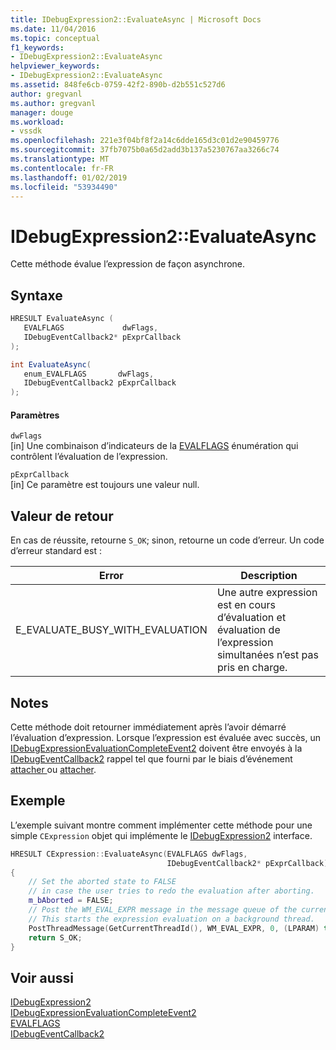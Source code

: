 ```yaml
---
title: IDebugExpression2::EvaluateAsync | Microsoft Docs
ms.date: 11/04/2016
ms.topic: conceptual
f1_keywords:
- IDebugExpression2::EvaluateAsync
helpviewer_keywords:
- IDebugExpression2::EvaluateAsync
ms.assetid: 848fe6cb-0759-42f2-890b-d2b551c527d6
author: gregvanl
ms.author: gregvanl
manager: douge
ms.workload:
- vssdk
ms.openlocfilehash: 221e3f04bf8f2a14c6dde165d3c01d2e90459776
ms.sourcegitcommit: 37fb7075b0a65d2add3b137a5230767aa3266c74
ms.translationtype: MT
ms.contentlocale: fr-FR
ms.lasthandoff: 01/02/2019
ms.locfileid: "53934490"
---
```

# <a name="idebugexpression2evaluateasync"></a>IDebugExpression2::EvaluateAsync
Cette méthode évalue l’expression de façon asynchrone.  
  
## <a name="syntax"></a>Syntaxe  
  
```cpp  
HRESULT EvaluateAsync (   
   EVALFLAGS             dwFlags,  
   IDebugEventCallback2* pExprCallback  
);  
```  
  
```csharp  
int EvaluateAsync(  
   enum_EVALFLAGS       dwFlags,   
   IDebugEventCallback2 pExprCallback  
);  
```  
  
#### <a name="parameters"></a>Paramètres  
 `dwFlags`  
 [in] Une combinaison d’indicateurs de la [EVALFLAGS](../../../extensibility/debugger/reference/evalflags.md) énumération qui contrôlent l’évaluation de l’expression.  
  
 `pExprCallback`  
 [in] Ce paramètre est toujours une valeur null.  
  
## <a name="return-value"></a>Valeur de retour  
 En cas de réussite, retourne `S_OK`; sinon, retourne un code d’erreur. Un code d’erreur standard est :  
  
|Error|Description|  
|-----------|-----------------|  
|E_EVALUATE_BUSY_WITH_EVALUATION|Une autre expression est en cours d’évaluation et évaluation de l’expression simultanées n’est pas pris en charge.|  
  
## <a name="remarks"></a>Notes  
 Cette méthode doit retourner immédiatement après l’avoir démarré l’évaluation d’expression. Lorsque l’expression est évaluée avec succès, un [IDebugExpressionEvaluationCompleteEvent2](../../../extensibility/debugger/reference/idebugexpressionevaluationcompleteevent2.md) doivent être envoyés à la [IDebugEventCallback2](../../../extensibility/debugger/reference/idebugeventcallback2.md) rappel tel que fourni par le biais d’événement [attacher ](../../../extensibility/debugger/reference/idebugprogram2-attach.md) ou [attacher](../../../extensibility/debugger/reference/idebugengine2-attach.md).  
  
## <a name="example"></a>Exemple  
 L’exemple suivant montre comment implémenter cette méthode pour une simple `CExpression` objet qui implémente le [IDebugExpression2](../../../extensibility/debugger/reference/idebugexpression2.md) interface.  
  
```cpp  
HRESULT CExpression::EvaluateAsync(EVALFLAGS dwFlags,  
                                   IDebugEventCallback2* pExprCallback)  
{  
    // Set the aborted state to FALSE  
    // in case the user tries to redo the evaluation after aborting.  
    m_bAborted = FALSE;  
    // Post the WM_EVAL_EXPR message in the message queue of the current thread.  
    // This starts the expression evaluation on a background thread.  
    PostThreadMessage(GetCurrentThreadId(), WM_EVAL_EXPR, 0, (LPARAM) this);  
    return S_OK;  
}  
```  
  
## <a name="see-also"></a>Voir aussi  
 [IDebugExpression2](../../../extensibility/debugger/reference/idebugexpression2.md)   
 [IDebugExpressionEvaluationCompleteEvent2](../../../extensibility/debugger/reference/idebugexpressionevaluationcompleteevent2.md)   
 [EVALFLAGS](../../../extensibility/debugger/reference/evalflags.md)   
 [IDebugEventCallback2](../../../extensibility/debugger/reference/idebugeventcallback2.md)